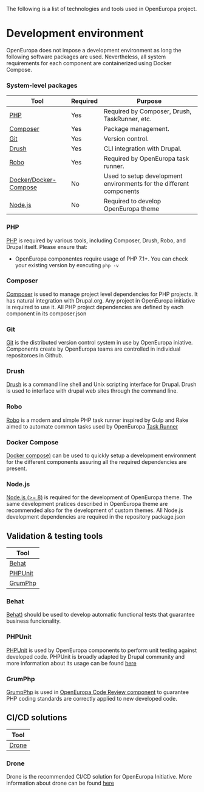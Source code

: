 The following is a list of technologies and tools used in OpenEuropa project.

# Development environment
OpenEuropa does not impose a development environment as long the following software packages are used. Nevertheless, all system requirements for each component are containerized using Docker Compose. 

### System-level packages

| Tool                          | Required | Purpose                                  |
|-------------------------------|----------|------------------------------------------|
| [PHP](#php)                   | Yes      | Required by Composer, Drush, TaskRunner, etc. |
| [Composer](#composer)         | Yes      | Package management.                      |
| [Git](#git)                   | Yes      | Version control.                         |
| [Drush](#drush)               | Yes      | CLI integration with Drupal.             |
| [Robo](#robo)               | Yes      | Required by OpenEuropa task runner.             |
| [Docker/Docker-Compose](#dockercompose)    | No       | Used to setup development environments for the different components    |
| [Node.js](#npm)               | No       | Required to develop OpenEuropa theme     |

### <a name="php">PHP</a>

[PHP](http://php.net/manual/en/install.php) is required by various tools, including Composer, Drush, Robo, and Drupal itself. Please ensure that:

* OpenEuropa componentes require usage of PHP 7.1+. You can check your existing version by executing `php -v`

### <a name="composer">Composer</a>

[Composer](https://getcomposer.org/) is used to manage project level dependencies for PHP projects. It has natural integration with Drupal.org.
Any project in OpenEuropa initiative is required to use it.
All PHP project dependencies are defined by each component in its composer.json

### <a name="git">Git</a>

[Git](https://git-scm.com/) is the distributed version control system in use by OpenEuropa iniative. Components create by OpenEuropa teams are controlled in individual repositoroes in Github.

### <a name="drush">Drush</a>

[Drush](http://www.drush.org/en/master/) is a command line shell and Unix scripting interface for Drupal. 
Drush is used to interface with drupal web sites through the command line.

### <a name="robo">Robo</a>

[Robo](https://robo.li) is a modern and simple PHP task runner inspired by Gulp and Rake aimed to automate common tasks 
used by OpenEuropa [Task Runner](https://github.com/openeuropa/task-runner)

### <a name="dockercompose">Docker Compose</a>

[Docker compose)](https://docs.docker.com/compose) can be used to quickly setup a development environment for the different components assuring all the required dependencies are present.

### <a name="npm">Node.js</a>

[Node.js (>= 8)](https://nodejs.org/en) is required for the development of OpenEuropa theme. The same development pratices described in OpenEuropa theme are recommended also for the development of custom themes.
All Node.js development dependencies are required in the repository package.json

## Validation & testing tools

| Tool                       |
|----------------------------|
| [Behat](#behat)            |
| [PHPUnit](#phpunit)        |
| [GrumPhp](#grumphp) |

### <a name="behat">Behat</a>

[Behat)](http://behat.org/) should be used to develop automatic functional tests that guarantee business funcionality.

### <a name="PHPUnit">PHPUnit</a>

[PHPUnit](https://phpunit.de/) is used by OpenEuropa components to perform unit testing against developed code. PHPUnit is broadly adapted by Drupal community and more information about its usage can be found [here](https://www.drupal.org/docs/8/phpunit)

### <a name="grumPhp">GrumPhp</a>

[GrumpPhp](https://github.com/phpro/grumphp) is used in [OpenEuropa Code Review component](https://github.com/openeuropa/code-review) to guarantee PHP coding standards are correctly applied to new developed code.


## CI/CD solutions

| Tool                       |
|----------------------------|
| [Drone](#drone)            |

### <a name="drone">Drone</a>
Drone is the recommended CI/CD solution for OpenEuropa Initiative. More information about drone can be found [here](docs/development/third-party/drone.md)



